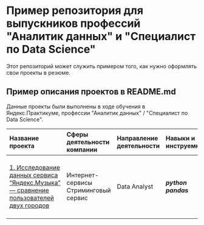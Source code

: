 # Пример репозитория для выпускников профессий "Аналитик данных" и "Специалист по Data Science"

Этот репозиторий может служить примером того, как нужно оформлять свои проекты в резюме.

## Пример описания проектов в README.md

Данные проекты были выполнены в ходе обучения в Яндекс.Практикуме, профессии "Аналитик данных" / "Специалист по Data Science".

| Название проекта |  Сферы деятельности компании | Направление деятельности | Навыки и инструемнты | Ключевые слова проекта |
| :-------------------------------------------- | :---------------------- | :---------------------- | :---------------------- | :---------------------- | 
| [1. Исследование данных сервиса “Яндекс.Музыка” — сравнение пользователей двух городов](big_cities_music) |  Интернет-сервисы <br> Стриминговый сервис | Data Analyst |<b>*python*<br>*pandas* |  обработка данных, дубликаты, пропуски, логическая индексация, группировка, сортировка. |